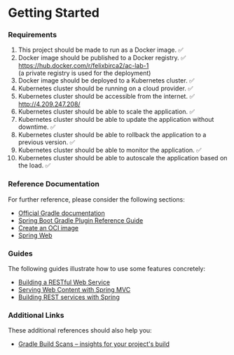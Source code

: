 # Getting Started

### Requirements

1. This project should be made to run as a Docker image. ✅
2. Docker image should be published to a Docker registry. ✅\
https://hub.docker.com/r/felixbirca2/ac-lab-1 \
(a private registry is used for the deployment)
4. Docker image should be deployed to a Kubernetes cluster. ✅
6. Kubernetes cluster should be running on a cloud provider. ✅
7. Kubernetes cluster should be accessible from the internet. ✅\
http://4.209.247.208/
9. Kubernetes cluster should be able to scale the application. ✅
10. Kubernetes cluster should be able to update the application without downtime. ✅
11. Kubernetes cluster should be able to rollback the application to a previous version. ✅
12. Kubernetes cluster should be able to monitor the application. ✅
13. Kubernetes cluster should be able to autoscale the application based on the load. ✅

### Reference Documentation

For further reference, please consider the following sections:

* [Official Gradle documentation](https://docs.gradle.org)
* [Spring Boot Gradle Plugin Reference Guide](https://docs.spring.io/spring-boot/docs/3.2.4/gradle-plugin/reference/html/)
* [Create an OCI image](https://docs.spring.io/spring-boot/docs/3.2.4/gradle-plugin/reference/html/#build-image)
* [Spring Web](https://docs.spring.io/spring-boot/docs/3.2.4/reference/htmlsingle/index.html#web)

### Guides

The following guides illustrate how to use some features concretely:

* [Building a RESTful Web Service](https://spring.io/guides/gs/rest-service/)
* [Serving Web Content with Spring MVC](https://spring.io/guides/gs/serving-web-content/)
* [Building REST services with Spring](https://spring.io/guides/tutorials/rest/)

### Additional Links

These additional references should also help you:

* [Gradle Build Scans – insights for your project's build](https://scans.gradle.com#gradle)

